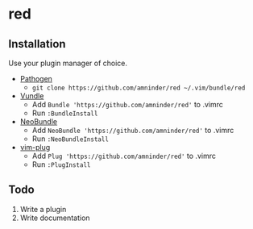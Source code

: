 # red

## Installation ##

Use your plugin manager of choice.

- [Pathogen](https://github.com/tpope/vim-pathogen)
  - `git clone https://github.com/amninder/red ~/.vim/bundle/red`
- [Vundle](https://github.com/gmarik/vundle)
  - Add `Bundle 'https://github.com/amninder/red'` to .vimrc
  - Run `:BundleInstall`
- [NeoBundle](https://github.com/Shougo/neobundle.vim)
  - Add `NeoBundle 'https://github.com/amninder/red'` to .vimrc
  - Run `:NeoBundleInstall`
- [vim-plug](https://github.com/junegunn/vim-plug)
  - Add `Plug 'https://github.com/amninder/red'` to .vimrc
  - Run `:PlugInstall`

## Todo

1. Write a plugin
2. Write documentation

